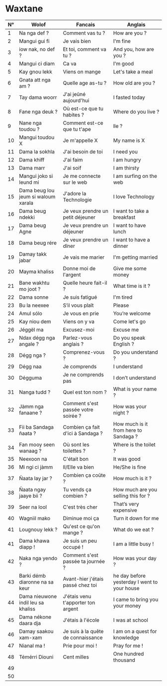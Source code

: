 # Waxtane

| N° | Wolof                               | Fancais                                                             | Anglais                                      |
| -- | ----------------------------------- | ------------------------------------------------------------------- | -------------------------------------------- |
| 1  | Na nga def ?                        | Comment vas tu ?                                                    | How are you ?                                |
| 2  | Mangui gui fi                       | Je vais bien                                                        | I&#039;m fine                                     |
| 3  | iow nak, no def ?                   | Et toi, comment va tu ?                                             | And you, how are you ?                       |
| 4  | Mangui ci diam                      | Ca va                                                               | I&#039;m good                                     |
| 5  | Kay gnou lekk                       | Viens on mange                                                      | Let&#039;s take a meal                            |
| 6  | Gnata att nga am ?                  | Quelle age as-tu ?                                                  | How old are you ?                            |
| 7  | Tay dama woorr                      | J&#039;ai jeûné aujourd&#039;hui                                              | I fasted today                               |
| 8  | Fane nga deuk ?                     | Où est-ce que tu habites ?                                          | Where do you live ?                          |
| 9  | Nane nga toudou ?                   | Comment est-ce que tu t&#039;ape                                         | lle ? | What&#039;s your name ?                   |
| 10 | Mangui toudou X                     | Je m&#039;appelle X                                                      | My name is X                                 |
| 11 | Dama la sokhla                      | J&#039;ai besoin de toi                                                  | I need you                                   |
| 12 | Dama khiff                          | J&#039;ai faim                                                           | I am hungry                                  |
| 13 | Dama marr                           | J&#039;ai soif                                                           | I am thirsty                                 |
| 14 | Mangui joko si leund mi             | Je me connecte sur le web                                           | I am surfing on the web                      |
| 15 | Dama beug lou jeum si waloum xarala | J&#039;adore la Technologie                                              | I love Technology                            |
| 16 | Dama beug ndekki                    | Je veux prendre un petit déjeuner                                   | I want to take a breakfast                   |
| 17 | Dama beug Agne                      | Je veux prendre un déjeuner                                         | I want to have lunch                         |
| 18 | Dama beug rére                      | Je veux prendre un dîner                                            | I want to have a dinner                      |
| 19 | Damay takk jabar                    | Je vais me marier                                                   | I&#039;m getting married                          |
| 20 | Mayma khaliss                       | Donne moi de l&#039;argent                                               | Give me some money                           |
| 21 | Bane wakhtu mo joot ?               | Quelle heure fait-il ?                                              | What time is it ?                            |
| 22 | Dama sonne                          | Je suis fatigué                                                     | I&#039;m tired                                    |
| 23 | Bu la neexee                        | S’il vous plaît                                                     | Please                                       |
| 24 | Amul sólo                           | Je vous en prie                                                     | You’re welcome                               |
| 25 | Kay niou dem                        | Viens on y va                                                       | Come let&#039;s go                                |
| 26 | Jéggël ma                           | Excusez-moi                                                         | Excuse me                                    |
| 27 | Ndax dégg nga angale ?              | Parlez-vous anglais ?                                               | Do you speak English ?                       |
| 28 | Dégg nga ?                          | Comprenez-vous ?                                                    | Do you understand ?                          |
| 29 | Dégg naa                            | Je comprends                                                        | I understand                                 |
| 30 | Dégguma                             | Je ne comprends pas                                                 | I don’t understand                           |
| 31 | Nanga tudd ?                        | Quel est ton nom ?                                                  | What is your name ?                          |
| 32 | Jàmm nga fanaane ?                  | Comment s&#039;est passée votre soirée ?                                 | How was your night ?                         |
| 33 | Fii ba Sandaga ñaata ?              | Combien ça fait d&#039;ici à Sandaga ?                                   | How much is it from here to Sandaga ?        |
| 34 | Fan mooy seen wanaag ?              | Où sont les toilettes ?                                             | Where is the toilet ?                        |
| 35 | Neexoon na                          | C&#039;était bon                                                         | It was good                                  |
| 36 | Mi ngi ci jàmm                      | Il/Elle va bien                                                     | He/She is fine                               |
| 37 | Ñaata lay jar ?                     | Combien ça coûte ?                                                  | How much is it ?                             |
| 38 | Ñaata ngay jaaye bii ?              | Tu vends ça combien ?                                               | How much are you selling this for ?          |
| 39 | Seer na lool                        | C&#039;est très cher                                                     | That’s very expensive                        |
| 40 | Wagniil mako                        | Diminue moi ça                                                      | Turn it down for me                          |
| 41 | Lougnouy lekk ?                     |  Qu&#039;est ce qu&#039;on mange ?                                            |  What do we eat ?                            |
| 41 | Dama khawa diapp !                  | Je suis un peu occupé !                                             | I am a little busy !                         |
| 42 | Naka nga yendo ?                    | Comment s&#039;est passée ta journée ?                                   | How was your day ?                           |
| 43 | Barki démb diaronne na sa keur      | Avant-hier j&#039;étais passé chez toi                                   | he day before yesterday I went to your house |
| 44 | Dama nieuwone indil leu sa khaliss  | J&#039;étais venu t&#039;apporter ton argent                                  | I came to bring you your money               |
| 45 | Dama nékone daara dja               | J&#039;étais à l&#039;école                                                   | I was at school                              |
| 46 | Damay saakou xam-xam                | Je suis à la quête de connaissance  | I am on a quest for knowledge |
| 47 | Nianal ma !                         | Prie pour moi !                                                     | Pray for me !                                |
| 48 | Témérri Diouni                      | Cent milles                                                         | One hundred thousand                  |      |
| 49 |                                     |                                                                     |                                              |
| 50 |                                     |                                                                     |                                              |
